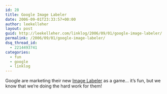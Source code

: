 ```yaml
---
id: 28
title: Google Image Labeler
date: 2006-09-01T23:33:57+00:00
author: leekelleher
layout: post
guid: http://leekelleher.com/linklog/2006/09/01/google-image-labeler/
permalink: /2006/09/01/google-image-labeler/
dsq_thread_id:
  - 2214493741
categories:
  - fun
  - google
  - linklog
---
```

Google are marketing their new [Image Labeler](http://images.google.com/imagelabeler/) as a game&#8230; it&#8217;s fun, but we know that we&#8217;re doing the hard work for them!
